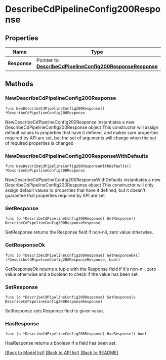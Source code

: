# DescribeCdPipelineConfig200Response

## Properties

Name | Type | Description | Notes
------------ | ------------- | ------------- | -------------
**Response** | Pointer to [**DescribeCdPipelineConfig200ResponseResponse**](DescribeCdPipelineConfig200ResponseResponse.md) |  | [optional] 

## Methods

### NewDescribeCdPipelineConfig200Response

`func NewDescribeCdPipelineConfig200Response() *DescribeCdPipelineConfig200Response`

NewDescribeCdPipelineConfig200Response instantiates a new DescribeCdPipelineConfig200Response object
This constructor will assign default values to properties that have it defined,
and makes sure properties required by API are set, but the set of arguments
will change when the set of required properties is changed

### NewDescribeCdPipelineConfig200ResponseWithDefaults

`func NewDescribeCdPipelineConfig200ResponseWithDefaults() *DescribeCdPipelineConfig200Response`

NewDescribeCdPipelineConfig200ResponseWithDefaults instantiates a new DescribeCdPipelineConfig200Response object
This constructor will only assign default values to properties that have it defined,
but it doesn't guarantee that properties required by API are set

### GetResponse

`func (o *DescribeCdPipelineConfig200Response) GetResponse() DescribeCdPipelineConfig200ResponseResponse`

GetResponse returns the Response field if non-nil, zero value otherwise.

### GetResponseOk

`func (o *DescribeCdPipelineConfig200Response) GetResponseOk() (*DescribeCdPipelineConfig200ResponseResponse, bool)`

GetResponseOk returns a tuple with the Response field if it's non-nil, zero value otherwise
and a boolean to check if the value has been set.

### SetResponse

`func (o *DescribeCdPipelineConfig200Response) SetResponse(v DescribeCdPipelineConfig200ResponseResponse)`

SetResponse sets Response field to given value.

### HasResponse

`func (o *DescribeCdPipelineConfig200Response) HasResponse() bool`

HasResponse returns a boolean if a field has been set.


[[Back to Model list]](../README.md#documentation-for-models) [[Back to API list]](../README.md#documentation-for-api-endpoints) [[Back to README]](../README.md)


